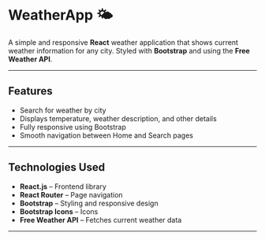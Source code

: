 # WeatherApp 🌤️

A simple and responsive **React** weather application that shows current weather information for any city. Styled with **Bootstrap** and using the **Free Weather API**.

---

## Features

- Search for weather by city
- Displays temperature, weather description, and other details
- Fully responsive using Bootstrap
- Smooth navigation between Home and Search pages

---

## Technologies Used

- **React.js** – Frontend library
- **React Router** – Page navigation
- **Bootstrap** – Styling and responsive design
- **Bootstrap Icons** – Icons
- **Free Weather API** – Fetches current weather data

---